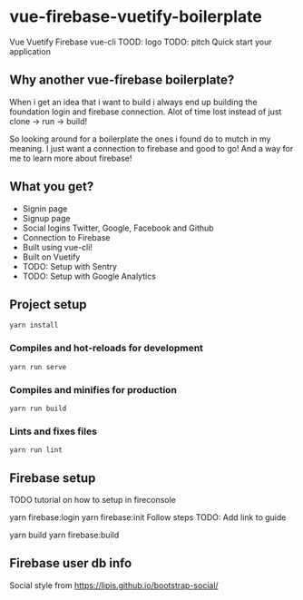 # vue-firebase-vuetify-boilerplate
Vue Vuetify Firebase vue-cli
TOOD: logo
TODO: pitch Quick start your application

## Why another vue-firebase boilerplate?
When i get an idea that i want to build i always end up building the foundation login and firebase connection. Alot of time lost instead of just clone -> run -> build! 

So looking around for a boilerplate the ones i found do to mutch in my meaning. I just want a connection to firebase and good to go! And a way for me to learn more about firebase!

## What you get?
* Signin page
* Signup page
* Social logins Twitter, Google, Facebook and Github
* Connection to Firebase
* Built using vue-cli!
* Built on Vuetify
* TODO: Setup with Sentry 
* TODO: Setup with Google Analytics


## Project setup
```
yarn install
```

### Compiles and hot-reloads for development
```
yarn run serve
```

### Compiles and minifies for production
```
yarn run build
```

### Lints and fixes files
```
yarn run lint
```



## Firebase setup
TODO tutorial on how to setup in fireconsole

yarn firebase:login
yarn firebase:init
Follow steps
TODO: Add link to guide

yarn build
yarn firebase:build

## Firebase user db info

Social style from https://lipis.github.io/bootstrap-social/
